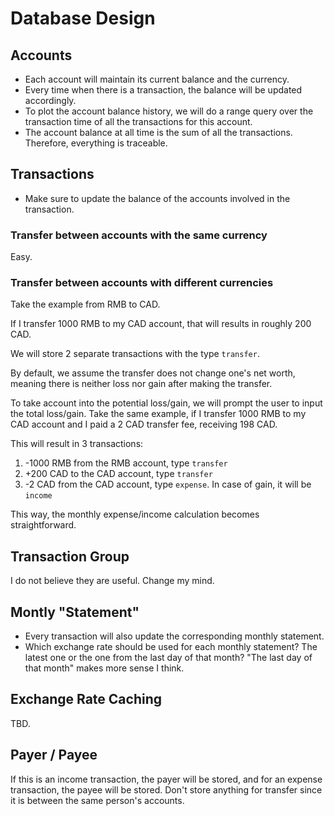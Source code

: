 # Database Design

## Accounts

- Each account will maintain its current balance and the currency.
- Every time when there is a transaction, the balance will be updated accordingly.
- To plot the account balance history, we will do a range query over
  the transaction time of all the transactions for this account.
- The account balance at all time is the sum of all the transactions.
  Therefore, everything is traceable.

## Transactions

- Make sure to update the balance of the accounts involved in the transaction.

### Transfer between accounts with the same currency

Easy.

### Transfer between accounts with different currencies

Take the example from RMB to CAD.

If I transfer 1000 RMB to my CAD account, that will results in roughly 200 CAD.

We will store 2 separate transactions with the type `transfer`.

By default, we assume the transfer does not change one's net worth,
meaning there is neither loss nor gain after making the transfer.

To take account into the potential loss/gain, we will prompt the user to input
the total loss/gain. Take the same example, if I transfer 1000 RMB to my CAD
account and I paid a 2 CAD transfer fee, receiving 198 CAD.

This will result in 3 transactions:

1. -1000 RMB from the RMB account, type `transfer`
2. +200 CAD to the CAD account, type `transfer`
3. -2 CAD from the CAD account, type `expense`. In case of gain, it will be `income`

This way, the monthly expense/income calculation becomes straightforward.

## Transaction Group

I do not believe they are useful. Change my mind.

## Montly "Statement"

- Every transaction will also update the corresponding monthly statement.
- Which exchange rate should be used for each monthly statement? The latest one
  or the one from the last day of that month? "The last day of that month" makes
  more sense I think.

## Exchange Rate Caching

TBD.

## Payer / Payee

If this is an income transaction, the payer will be stored, and for an
expense transaction, the payee will be stored. Don't store anything for transfer
since it is between the same person's accounts.
